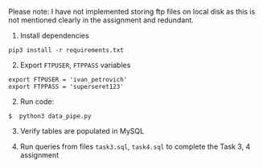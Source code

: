 Please note: I have not implemented storing ftp files on local disk
             as this is not mentioned clearly in the assignment and redundant.


1. Install dependencies

```
pip3 install -r requirements.txt
```

2. Export `FTPUSER`, `FTPPASS` variables

```
export FTPUSER = 'ivan_petrovich'
export FTPPASS = 'superseret123'
```

2. Run code:

```
$  python3 data_pipe.py
```

3. Verify tables are populated in MySQL

4. Run queries from files `task3.sql`, `task4.sql` to complete the Task 3, 4 assignment


